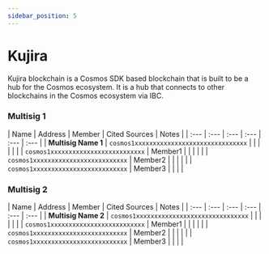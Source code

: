 ```yaml
---
sidebar_position: 5
---
```


# Kujira

Kujira blockchain is a Cosmos SDK based blockchain that is built to be a hub for the Cosmos ecosystem. It is a hub that connects to other blockchains in the Cosmos ecosystem via IBC. 


### Multisig 1

| Name | Address | Member | Cited Sources | Notes |
| :--- | :--- | :--- | :--- | :--- | :--- |
| **Multisig Name 1** | `cosmos1xxxxxxxxxxxxxxxxxxxxxxxxxxxxxxx` |  |  |  | |
| | `cosmos1xxxxxxxxxxxxxxxxxxxxxxxxxx` | Member1 | | | |
| | `cosmos1xxxxxxxxxxxxxxxxxxxxxxxxxx` | Member2 | | | |
| | `cosmos1xxxxxxxxxxxxxxxxxxxxxxxxxx` | Member3 | | | |

### Multisig 2

| Name | Address | Member | Cited Sources | Notes |
| :--- | :--- | :--- | :--- | :--- | :--- |
| **Multisig Name 2** | `cosmos1xxxxxxxxxxxxxxxxxxxxxxxxxxxxxxx` |  |  |  | |
| | `cosmos1xxxxxxxxxxxxxxxxxxxxxxxxxx` | Member1 | | | |
| | `cosmos1xxxxxxxxxxxxxxxxxxxxxxxxxx` | Member2 | | | |
| | `cosmos1xxxxxxxxxxxxxxxxxxxxxxxxxx` | Member3 | | | |
